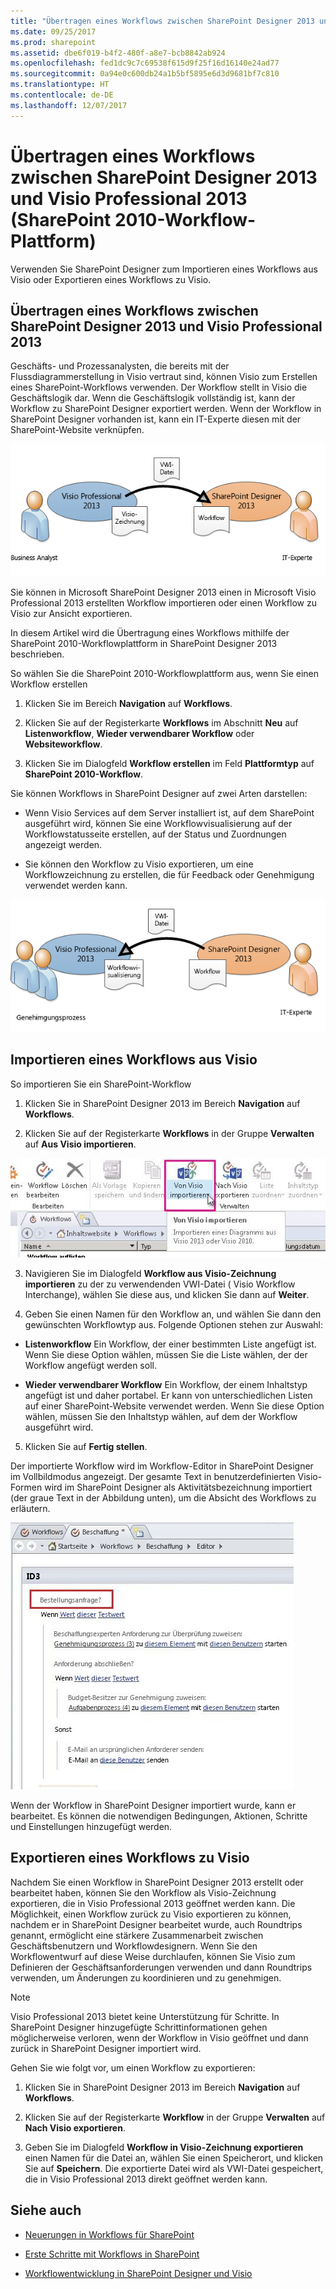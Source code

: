 ```yaml
---
title: "Übertragen eines Workflows zwischen SharePoint Designer 2013 und Visio Professional 2013 (SharePoint 2010-Workflow-Plattform)"
ms.date: 09/25/2017
ms.prod: sharepoint
ms.assetid: dbe6f019-b4f2-480f-a8e7-bcb8842ab924
ms.openlocfilehash: fed1dc9c7c69538f615d9f25f16d16140e24ad77
ms.sourcegitcommit: 0a94e0c600db24a1b5bf5895e6d3d9681bf7c810
ms.translationtype: HT
ms.contentlocale: de-DE
ms.lasthandoff: 12/07/2017
---
```

# <a name="transfer-a-workflow-between-sharepoint-designer-2013-and-visio-professional-2013-sharepoint-2010-workflow-platform"></a>Übertragen eines Workflows zwischen SharePoint Designer 2013 und Visio Professional 2013 (SharePoint 2010-Workflow-Plattform)
Verwenden Sie SharePoint Designer zum Importieren eines Workflows aus Visio oder Exportieren eines Workflows zu Visio.
## <a name="transferring-a-workflow-between-sharepoint-designer-2013-and-visio-professional-2013"></a>Übertragen eines Workflows zwischen SharePoint Designer 2013 und Visio Professional 2013
<a name="section1"> </a>

Geschäfts- und Prozessanalysten, die bereits mit der Flussdiagrammerstellung in Visio vertraut sind, können Visio zum Erstellen eines SharePoint-Workflows verwenden. Der Workflow stellt in Visio die Geschäftslogik dar. Wenn die Geschäftslogik vollständig ist, kann der Workflow zu SharePoint Designer exportiert werden. Wenn der Workflow in SharePoint Designer vorhanden ist, kann ein IT-Experte diesen mit der SharePoint-Website verknüpfen.
  
    
    

  
    
    
![Übersetzen von Geschäftslogik in Workflowregeln](../images/spd15-wf-importFromVisio.png)
  
    
    
Sie können in Microsoft SharePoint Designer 2013 einen in Microsoft Visio Professional 2013 erstellten Workflow importieren oder einen Workflow zu Visio zur Ansicht exportieren. 
  
    
    
In diesem Artikel wird die Übertragung eines Workflows mithilfe der SharePoint 2010-Workflowplattform in SharePoint Designer 2013 beschrieben.
  
    
    
So wählen Sie die SharePoint 2010-Workflowplattform aus, wenn Sie einen Workflow erstellen
  
    
    

  
    
    

1. Klicken Sie im Bereich **Navigation** auf **Workflows**.
    
  
2. Klicken Sie auf der Registerkarte **Workflows** im Abschnitt **Neu** auf **Listenworkflow**, **Wieder verwendbarer Workflow** oder **Websiteworkflow**.
    
  
3. Klicken Sie im Dialogfeld **Workflow erstellen** im Feld **Plattformtyp** auf **SharePoint 2010-Workflow**.
    
  
Sie können Workflows in SharePoint Designer auf zwei Arten darstellen:
  
    
    

- Wenn Visio Services auf dem Server installiert ist, auf dem SharePoint ausgeführt wird, können Sie eine Workflowvisualisierung auf der Workflowstatusseite erstellen, auf der Status und Zuordnungen angezeigt werden.
    
  
- Sie können den Workflow zu Visio exportieren, um eine Workflowzeichnung zu erstellen, die für Feedback oder Genehmigung verwendet werden kann.
    
  

  
    
    
![Workflowdiagramme können in Visio exportiert werden](../images/spd15-wf-exportToVisio.png)
  
    
    

  
    
    

  
    
    

## <a name="import-a-workflow-from-visio"></a>Importieren eines Workflows aus Visio
<a name="section2"> </a>

So importieren Sie ein SharePoint-Workflow
  
    
    

1. Klicken Sie in SharePoint Designer 2013 im Bereich **Navigation** auf **Workflows**.
    
  
2. Klicken Sie auf der Registerkarte **Workflows** in der Gruppe **Verwalten** auf **Aus Visio importieren**.
    
  ![Importworkflow](../images/spd15-ImportFromVisio.JPG)
  

  

  
3. Navigieren Sie im Dialogfeld **Workflow aus Visio-Zeichnung importieren** zu der zu verwendenden VWI-Datei ( Visio Workflow Interchange), wählen Sie diese aus, und klicken Sie dann auf **Weiter**.
    
  
4. Geben Sie einen Namen für den Workflow an, und wählen Sie dann den gewünschten Workflowtyp aus. Folgende Optionen stehen zur Auswahl:
    
  - **Listenworkflow** Ein Workflow, der einer bestimmten Liste angefügt ist. Wenn Sie diese Option wählen, müssen Sie die Liste wählen, der der Workflow angefügt werden soll.
    
  
  - **Wieder verwendbarer Workflow** Ein Workflow, der einem Inhaltstyp angefügt ist und daher portabel. Er kann von unterschiedlichen Listen auf einer SharePoint-Website verwendet werden. Wenn Sie diese Option wählen, müssen Sie den Inhaltstyp wählen, auf dem der Workflow ausgeführt wird.
    
  
5. Klicken Sie auf **Fertig stellen**.
    
  
Der importierte Workflow wird im Workflow-Editor in SharePoint Designer im Vollbildmodus angezeigt. Der gesamte Text in benutzerdefinierten Visio-Formen wird im SharePoint Designer als Aktivitätsbezeichnung importiert (der graue Text in der Abbildung unten), um die Absicht des Workflows zu erläutern.
  
    
    

  
    
    
![Importierter Workflow](../images/spd15-wf-PO.JPG)
  
    
    
Wenn der Workflow in SharePoint Designer importiert wurde, kann er bearbeitet. Es können die notwendigen Bedingungen, Aktionen, Schritte und Einstellungen hinzugefügt werden. 
  
    
    

## <a name="export-a-workflow-to-visio"></a>Exportieren eines Workflows zu Visio
<a name="section3"> </a>

Nachdem Sie einen Workflow in SharePoint Designer 2013 erstellt oder bearbeitet haben, können Sie den Workflow als Visio-Zeichnung exportieren, die in Visio Professional 2013 geöffnet werden kann. Die Möglichkeit, einen Workflow zurück zu Visio exportieren zu können, nachdem er in SharePoint Designer bearbeitet wurde, auch Roundtrips genannt, ermöglicht eine stärkere Zusammenarbeit zwischen Geschäftsbenutzern und Workflowdesignern. Wenn Sie den Workflowentwurf auf diese Weise durchlaufen, können Sie Visio zum Definieren der Geschäftsanforderungen verwenden und dann Roundtrips verwenden, um Änderungen zu koordinieren und zu genehmigen.
  
> [!NOTE] 
> Visio Professional 2013 bietet keine Unterstützung für Schritte. In SharePoint Designer hinzugefügte Schrittinformationen gehen möglicherweise verloren, wenn der Workflow in Visio geöffnet und dann zurück in SharePoint Designer importiert wird. 
  
    
    

Gehen Sie wie folgt vor, um einen Workflow zu exportieren:
  
    
    

1. Klicken Sie in SharePoint Designer 2013 im Bereich **Navigation** auf **Workflows**.
    
  
2. Klicken Sie auf der Registerkarte **Workflow** in der Gruppe **Verwalten** auf **Nach Visio exportieren**.
    
  
3. Geben Sie im Dialogfeld **Workflow in Visio-Zeichnung exportieren** einen Namen für die Datei an, wählen Sie einen Speicherort, und klicken Sie auf **Speichern**. Die exportierte Datei wird als VWI-Datei gespeichert, die in Visio Professional 2013 direkt geöffnet werden kann.
    
  

## <a name="see-also"></a>Siehe auch
<a name="bk_addresources"> </a>


-  [Neuerungen in Workflows für SharePoint](what-s-new-in-workflows-for-sharepoint.md)
    
  
-  [Erste Schritte mit Workflows in SharePoint](get-started-with-workflows-in-sharepoint.md)
    
  
-  [Workflowentwicklung in SharePoint Designer und Visio](workflow-development-in-sharepoint-designer-and-visio.md)
    
  

  
    
    

